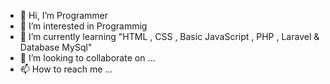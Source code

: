 - 👋 Hi, I’m Programmer
- 👀 I’m interested in Programmig
- 🌱 I’m currently learning "HTML , CSS , Basic JavaScript , PHP , Laravel & Database MySql"
- 💞️ I’m looking to collaborate on ...
- 📫 How to reach me ...

<!---
Zainhanif2902/Zainhanif2902 is a ✨ special ✨ repository because its `README.md` (this file) appears on your GitHub profile.
You can click the Preview link to take a look at your changes.
--->
